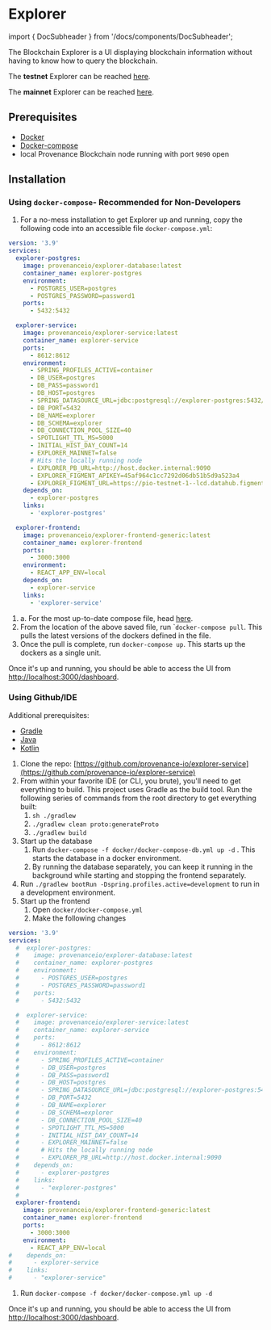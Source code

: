 # Explorer

import { DocSubheader } from '/docs/components/DocSubheader';

<DocSubheader text="Overview of Explorer capabilities" />

The Blockchain Explorer is a UI displaying blockchain information without having to know how to query the blockchain.&#x20;

The **testnet** Explorer can be reached [here](https://explorer.test.provenance.io/dashboard).

The **mainnet** Explorer can be reached [here](https://explorer.provenance.io/dashboard).

## Prerequisites

- [Docker](https://www.docker.com/get-started)
- [Docker-compose](https://docs.docker.com/compose/)
- local Provenance Blockchain node running with port `9090` open

## Installation

### Using `docker-compose`- Recommended for Non-Developers

1. For a no-mess installation to get Explorer up and running, copy the following code into an accessible file `docker-compose.yml`:

```yaml
version: '3.9'
services:
  explorer-postgres:
    image: provenanceio/explorer-database:latest
    container_name: explorer-postgres
    environment:
      - POSTGRES_USER=postgres
      - POSTGRES_PASSWORD=password1
    ports:
      - 5432:5432

  explorer-service:
    image: provenanceio/explorer-service:latest
    container_name: explorer-service
    ports:
      - 8612:8612
    environment:
      - SPRING_PROFILES_ACTIVE=container
      - DB_USER=postgres
      - DB_PASS=password1
      - DB_HOST=postgres
      - SPRING_DATASOURCE_URL=jdbc:postgresql://explorer-postgres:5432/explorer
      - DB_PORT=5432
      - DB_NAME=explorer
      - DB_SCHEMA=explorer
      - DB_CONNECTION_POOL_SIZE=40
      - SPOTLIGHT_TTL_MS=5000
      - INITIAL_HIST_DAY_COUNT=14
      - EXPLORER_MAINNET=false
      # Hits the locally running node
      - EXPLORER_PB_URL=http://host.docker.internal:9090
      - EXPLORER_FIGMENT_APIKEY=45af964c1cc7292d06db51b5d9a523a4
      - EXPLORER_FIGMENT_URL=https://pio-testnet-1--lcd.datahub.figment.io
    depends_on:
      - explorer-postgres
    links:
      - 'explorer-postgres'

  explorer-frontend:
    image: provenanceio/explorer-frontend-generic:latest
    container_name: explorer-frontend
    ports:
      - 3000:3000
    environment:
      - REACT_APP_ENV=local
    depends_on:
      - explorer-service
    links:
      - 'explorer-service'
```

1. a. For the most up-to-date compose file, head [here](https://github.com/provenance-io/explorer-service/blob/main/docker/docker-compose.yml).
2. From the location of the above saved file, run \``docker-compose pull`. This pulls the latest versions of the dockers defined in the file.
3. Once the pull is complete, run `docker-compose up`. This starts up the dockers as a single unit.

Once it's up and running, you should be able to access the UI from [http://localhost:3000/dashboard](http://localhost:3000/dashboard).

### Using Github/IDE

Additional prerequisites:

- [Gradle](https://gradle.org/)
- [Java](https://www.java.com/en/)
- [Kotlin](https://kotlinlang.org/)

1. Clone the repo: [https://github.com/provenance-io/explorer-service](https://github.com/provenance-io/explorer-service)
2. From within your favorite IDE (or CLI, you brute), you'll need to get everything to build. This project uses Gradle as the build tool. Run the following series of commands from the root directory to get everything built:
   1. `sh ./gradlew`
   2. `./gradlew clean proto:generateProto`
   3. `./gradlew build`
3. Start up the database
   1. Run `docker-compose -f docker/docker-compose-db.yml up -d` . This starts the database in a docker environment.
   2. By running the database separately, you can keep it running in the background while starting and stopping the frontend separately.
4. Run `./gradlew bootRun -Dspring.profiles.active=development` to run in a development environment.
5. Start up the frontend
   1. Open `docker/docker-compose.yml`
   2. Make the following changes

```yaml
version: '3.9'
services:
  #  explorer-postgres:
  #    image: provenanceio/explorer-database:latest
  #    container_name: explorer-postgres
  #    environment:
  #      - POSTGRES_USER=postgres
  #      - POSTGRES_PASSWORD=password1
  #    ports:
  #      - 5432:5432

  #  explorer-service:
  #    image: provenanceio/explorer-service:latest
  #    container_name: explorer-service
  #    ports:
  #      - 8612:8612
  #    environment:
  #      - SPRING_PROFILES_ACTIVE=container
  #      - DB_USER=postgres
  #      - DB_PASS=password1
  #      - DB_HOST=postgres
  #      - SPRING_DATASOURCE_URL=jdbc:postgresql://explorer-postgres:5432/explorer
  #      - DB_PORT=5432
  #      - DB_NAME=explorer
  #      - DB_SCHEMA=explorer
  #      - DB_CONNECTION_POOL_SIZE=40
  #      - SPOTLIGHT_TTL_MS=5000
  #      - INITIAL_HIST_DAY_COUNT=14
  #      - EXPLORER_MAINNET=false
  #      # Hits the locally running node
  #      - EXPLORER_PB_URL=http://host.docker.internal:9090
  #    depends_on:
  #      - explorer-postgres
  #    links:
  #      - "explorer-postgres"
  #
  explorer-frontend:
    image: provenanceio/explorer-frontend-generic:latest
    container_name: explorer-frontend
    ports:
      - 3000:3000
    environment:
      - REACT_APP_ENV=local
#    depends_on:
#      - explorer-service
#    links:
#      - "explorer-service"
```

1. Run `docker-compose -f docker/docker-compose.yml up -d`

Once it's up and running, you should be able to access the UI from [http://localhost:3000/dashboard](http://localhost:3000/dashboard).
